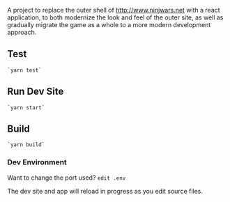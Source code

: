 A project to replace the outer shell of http://www.ninjwars.net with a react application,
to both modernize the look and feel of the outer site, as well as gradually migrate the
game as a whole to a more modern development approach.

## Test

    `yarn test`

## Run Dev Site

    `yarn start`

## Build

    `yarn build`

### Dev Environment

Want to change the port used? `edit .env`

The dev site and app will reload in progress as you edit source files.
